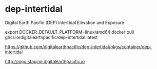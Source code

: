 # dep-intertidal
Digital Earth Pacific (DEP) Intertidal Elevation and Exposure

export DOCKER_DEFAULT_PLATFORM=linux/amd64
docker pull ghcr.io/digitalearthpacific/dep-intertidal:latest

https://github.com/digitalearthpacific/dep-intertidal/pkgs/container/dep-intertidal

http://argo.staging.digitalearthpacific.io



